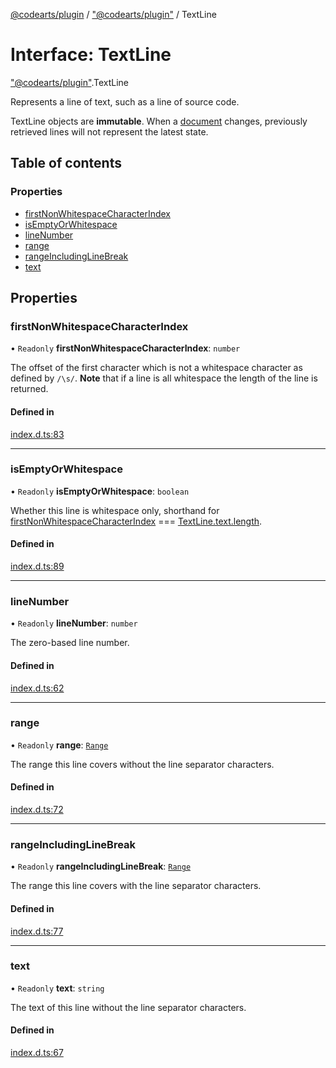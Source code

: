 [@codearts/plugin](../README.md) / ["@codearts/plugin"](../modules/_codearts_plugin_.md) / TextLine

# Interface: TextLine

["@codearts/plugin"](../modules/_codearts_plugin_.md).TextLine

Represents a line of text, such as a line of source code.

TextLine objects are __immutable__. When a [document](codearts_plugin_.TextDocument.md) changes,
previously retrieved lines will not represent the latest state.

## Table of contents

### Properties

- [firstNonWhitespaceCharacterIndex](codearts_plugin_.TextLine.md#firstnonwhitespacecharacterindex)
- [isEmptyOrWhitespace](codearts_plugin_.TextLine.md#isemptyorwhitespace)
- [lineNumber](codearts_plugin_.TextLine.md#linenumber)
- [range](codearts_plugin_.TextLine.md#range)
- [rangeIncludingLineBreak](codearts_plugin_.TextLine.md#rangeincludinglinebreak)
- [text](codearts_plugin_.TextLine.md#text)

## Properties

### firstNonWhitespaceCharacterIndex

• `Readonly` **firstNonWhitespaceCharacterIndex**: `number`

The offset of the first character which is not a whitespace character as defined
by `/\s/`. **Note** that if a line is all whitespace the length of the line is returned.

#### Defined in

[index.d.ts:83](https://github.com/xyz-fish/cloudide-plugin-api/blob/9927cd6/index.d.ts#L83)

___

### isEmptyOrWhitespace

• `Readonly` **isEmptyOrWhitespace**: `boolean`

Whether this line is whitespace only, shorthand
for [firstNonWhitespaceCharacterIndex](codearts_plugin_.TextLine.md#firstnonwhitespacecharacterindex) === [TextLine.text.length](codearts_plugin_.TextLine.md#text).

#### Defined in

[index.d.ts:89](https://github.com/xyz-fish/cloudide-plugin-api/blob/9927cd6/index.d.ts#L89)

___

### lineNumber

• `Readonly` **lineNumber**: `number`

The zero-based line number.

#### Defined in

[index.d.ts:62](https://github.com/xyz-fish/cloudide-plugin-api/blob/9927cd6/index.d.ts#L62)

___

### range

• `Readonly` **range**: [`Range`](../classes/codearts_plugin_.Range.md)

The range this line covers without the line separator characters.

#### Defined in

[index.d.ts:72](https://github.com/xyz-fish/cloudide-plugin-api/blob/9927cd6/index.d.ts#L72)

___

### rangeIncludingLineBreak

• `Readonly` **rangeIncludingLineBreak**: [`Range`](../classes/codearts_plugin_.Range.md)

The range this line covers with the line separator characters.

#### Defined in

[index.d.ts:77](https://github.com/xyz-fish/cloudide-plugin-api/blob/9927cd6/index.d.ts#L77)

___

### text

• `Readonly` **text**: `string`

The text of this line without the line separator characters.

#### Defined in

[index.d.ts:67](https://github.com/xyz-fish/cloudide-plugin-api/blob/9927cd6/index.d.ts#L67)
